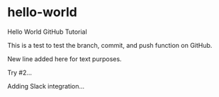 # hello-world
Hello World GitHub Tutorial

This is a test to test the branch, commit, and push function on GitHub.

New line added here for text purposes.

Try #2...

Adding Slack integration...

